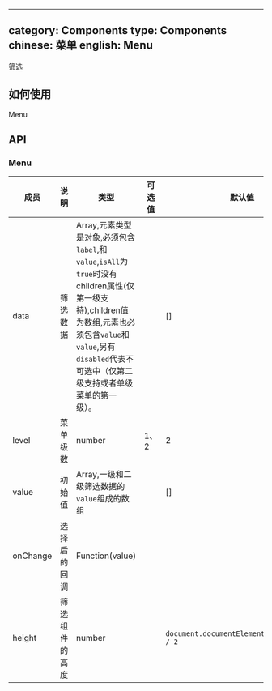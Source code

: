 ---
category: Components
type: Components
chinese: 菜单
english: Menu
---------------


筛选

## 如何使用

Menu

## API

### Menu
| 成员        | 说明           | 类型       |   可选值     | 默认值       |
|------------|----------------|-----------|---------|--------------|
| data    |    筛选数据  | Array,元素类型是对象,必须包含`label`,和`value`,`isAll`为`true`时没有children属性(仅第一级支持),children值为数组,元素也必须包含`value`和`value`,另有`disabled`代表不可选中（仅第二级支持或者单级菜单的第一级）。   |  | [] |
| level    |    菜单级数  | number  | 1、2 | 2 |
| value    |    初始值  | Array,一级和二级筛选数据的`value`组成的数组  |  | [] |
| onChange    |   选择后的回调     | Function(value)  |  |  |
| height    |   筛选组件的高度     | number  |  | `document.documentElement.clientHeight / 2` |

